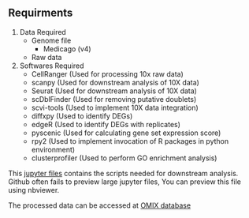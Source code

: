 ## Requirments
  1. Data Required
      - Genome file
        - Medicago (v4)
      - Raw data
  2. Softwares Required
      - CellRanger (Used for processing 10x raw data)
      - scanpy  (Used for downstream analysis of 10X data)
      - Seurat (Used for downstream analysis of 10X data)
      - scDblFinder (Used for removing putative doublets)
      - scvi-tools (Used to implement 10X data integration)
      - diffxpy (Used to identify DEGs)
      - edgeR (Used to identify DEGs with replicates)
      - pyscenic (Used for calculating gene set expression score)
      - rpy2 (Used to implement invocation of R packages in python environment)
      - clusterprofiler (Used to perform GO enrichment analysis)

This [jupyter files](notebooks) contains the scripts needed for downstream analysis. Github often fails to preview large jupyter files, You can preview this file using nbviewer. 

The processed data can be accessed at [OMIX database](https://ngdc.cncb.ac.cn/omix/release/OMIX004822)
